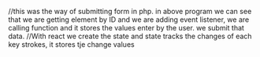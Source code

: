 //this was the way of submitting form in php. in above program we can see that we are getting element by ID and we are adding event listener, we are calling function and it stores the values enter by the user. we submit that data.
//With react we create the state and state tracks the changes of each key strokes, it stores tje change values